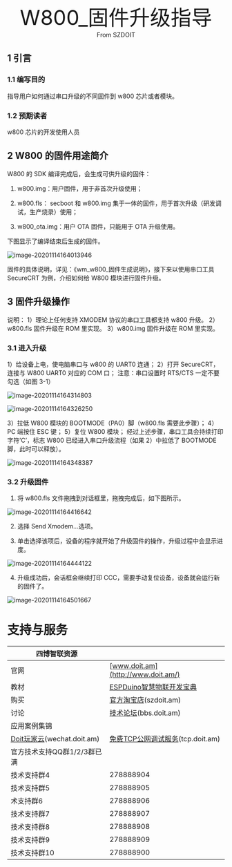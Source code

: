 <center><font size=10> W800_固件升级指导 </center></font>
<center> From SZDOIT</center>

## 1 引言

### 1.1 编写目的

指导用户如何通过串口升级的不同固件到 w800 芯片或者模块。

### 1.2 预期读者

w800 芯片的开发使用人员

## 2 W800 的固件用途简介

W800 的 SDK 编译完成后，会生成可供升级的固件：

1) w800.img：用户固件，用于非首次升级使用；

2) w800.fls： secboot 和 w800.img 集于一体的固件，用于首次升级（研发调试，生产烧录）使用；

3) w800_ota.img：用户 OTA 固件，只能用于 OTA 升级使用。

下图显示了编译结束后生成的固件。

![image-20201114164013946](https://github.com/SmartArduino/zhdocs/raw/master/zhW_Series/W800/Docs/SDK_Develop/W800_FirewareUpdate/image-20201114164013946.png)

固件的具体说明，详见：《wm_w800_固件生成说明》，接下来以使用串口工具SecureCRT 为例，介绍如何给 W800 模块进行固件升级。

## 3 固件升级操作

说明：
1）理论上任何支持 XMODEM 协议的串口工具都支持 w800 升级。
2）w800.fls 固件升级在 ROM 里实现。
3）w800.img 固件升级在 ROM 里实现。

### 3.1 进入升级

1）给设备上电，使电脑串口与 w800 的 UART0 连通；
2）打开 SecureCRT，连接与 W800 UART0 对应的 COM 口；
注意：串口设置时 RTS/CTS 一定不要勾选（如图 3-1）

![image-20201114164314803](https://github.com/SmartArduino/zhdocs/raw/master/zhW_Series/W800/Docs/SDK_Develop/W800_FirewareUpdate/image-20201114164314803.png)

![image-20201114164326250](https://github.com/SmartArduino/zhdocs/raw/master/zhW_Series/W800/Docs/SDK_Develop/W800_FirewareUpdate/image-20201114164326250.png)

3）拉低 W800 模块的 BOOTMODE（PA0）脚（w800.fls 需要此步骤）；
4）PC 端按住 ESC 键；
5）复位 W800 模块；
经过上述步骤，串口工具会持续打印字符’C’，标志 W800 已经进入串口升级流程（如果 2）中拉低了 BOOTMODE 脚，此时可以释放）。

![image-20201114164348387](https://github.com/SmartArduino/zhdocs/raw/master/zhW_Series/W800/Docs/SDK_Develop/W800_FirewareUpdate/image-20201114164348387.png)

### 3.2 升级固件

1) 将 w800.fls 文件拖拽到对话框里，拖拽完成后，如下图所示。

![image-20201114164416642](https://github.com/SmartArduino/zhdocs/raw/master/zhW_Series/W800/Docs/SDK_Develop/W800_FirewareUpdate/image-20201114164416642.png)

2) 选择 Send Xmodem…选项。

3) 单击选择该项后，设备的程序就开始了升级固件的操作，升级过程中会显示进度。

![image-20201114164444122](https://github.com/SmartArduino/zhdocs/raw/master/zhW_Series/W800/Docs/SDK_Develop/W800_FirewareUpdate/image-20201114164444122.png)

4) 升级成功后，会话框会继续打印 CCC，需要手动复位设备，设备就会运行新的固件了。

![image-20201114164501667](https://github.com/SmartArduino/zhdocs/raw/master/zhW_Series/W800/Docs/SDK_Develop/W800_FirewareUpdate/image-20201114164501667.png)



# 支持与服务

| 四博智联资源                                        |                                                              |
| --------------------------------------------------- | ------------------------------------------------------------ |
| 官网                                                | [www.doit.am](http://www.doit.am/)                           |
| 教材                                                | [ESPDuino智慧物联开发宝典](https://item.taobao.com/item.htm?spm=a1z10.3-c.w4002-7420449993.9.Bgp1Ll&id=520583000610) |
| 购买                                                | [官方淘宝店](https://szdoit.taobao.com/)(szdoit.am)          |
| 讨论                                                | [技术论坛](http://bbs.doit.am/forum.php)(bbs.doit.am)        |
| 应用案例集锦                                        |                                                              |
| [Doit玩家云](http://wechat.doit.am)(wechat.doit.am) | [免费TCP公网调试服务](http://tcp.doit.am)(tcp.doit.am)       |
| 官方技术支持QQ群1/2/3群已满                         |                                                              |
| 技术支持群4                                         | 278888904                                                    |
| 技术支持群5                                         | 278888905                                                    |
| 术支持群6                                           | 278888906                                                    |
| 技术支持群7                                         | 278888907                                                    |
| 技术支持群8                                         | 278888908                                                    |
| 技术支持群9                                         | 278888909                                                    |
| 技术支持群10                                        | 278888900                                                    |